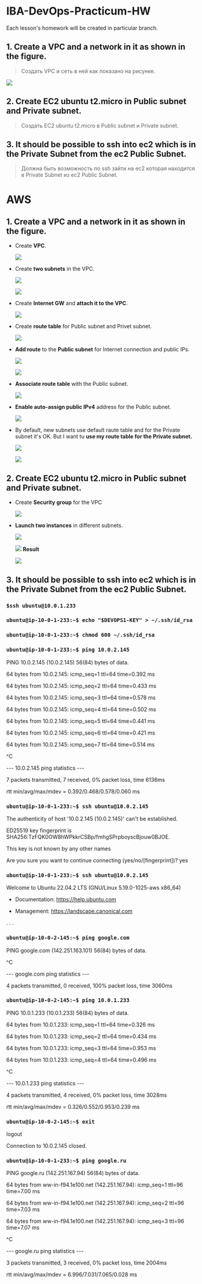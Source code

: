 # IBA-DevOps-Practicum-HW
Each lesson's homework will be created in particular branch.

## 1.	Create a VPC and a network in it as shown in the figure.
> Создать VPC и сеть в ней как показано на рисунке. 

![](/img/11_AWS_task.jpg)
## 2.	Create EC2 ubuntu t2.micro in Public subnet and Private subnet.
> Создать EC2 ubuntu t2.micro в Public subnet и Private subnet. 
## 3.	It should be possible to ssh into ec2 which is in the Private Subnet from the ec2 Public Subnet.
> Должна быть возможность по ssh зайти на ec2 которая находится в Private Subnet из ec2 Public Subnet.

# AWS

## 1. Create a VPC and a network in it as shown in the figure.
- Create **VPC**.
  
  ![](/img/AWS_VPC_1.jpg)
- Create **two subnets** in the VPC.
  
  ![](/img/AWS_VPC_2.jpg)
  
  ![](/img/AWS_VPC_3.jpg)
- Create **Internet GW** and **attach it to the VPC**.

  ![](/img/AWS_VPC_4.jpg)
- Create **route table** for Public subnet and Privet subnet.

  ![](/img/AWS_VPC_5.jpg)
- **Add route** to the **Public subnet** for Internet connection and public IPs.

  ![](/img/AWS_VPC_6.jpg)

  ![](/img/AWS_VPC_7.jpg)

- **Associate route table** with the Public subnet.

  ![](/img/AWS_VPC_9.jpg)
- **Enable auto-assign public IPv4** address for the Public subnet.

  ![](/img/AWS_VPC_8.jpg)
- By default, new subnets use default raute table and for the Private subnet it's OK. But I want tu **use my route table  for the Private subnet.**
  
  ![](/img/AWS_VPC_10.jpg)

  ![](/img/AWS_VPC_11.jpg)
  
## 2.	Create EC2 ubuntu t2.micro in Public subnet and Private subnet.
- Create **Security group** for the VPC

  ![](/img/AWS_VPC_15.jpg)
- **Launch two instances** in different subnets.

  ![](/img/AWS_VPC_12.jpg)

  ![](/img/AWS_VPC_13.jpg)
  **Result**

  ![](/img/AWS_VPC_14.jpg)

## 3.	It should be possible to ssh into ec2 which is in the Private Subnet from the ec2 Public Subnet.
### `$ssh ubuntu@10.0.1.233`

### `ubuntu@ip-10-0-1-233:~$ echo "$DEVOPS1-KEY" > ~/.ssh/id_rsa`

### `ubuntu@ip-10-0-1-233:~$ chmod 600 ~/.ssh/id_rsa`

### `ubuntu@ip-10-0-1-233:~$ ping 10.0.2.145`

PING 10.0.2.145 (10.0.2.145) 56(84) bytes of data.

64 bytes from 10.0.2.145: icmp_seq=1 ttl=64 time=0.392 ms

64 bytes from 10.0.2.145: icmp_seq=2 ttl=64 time=0.433 ms

64 bytes from 10.0.2.145: icmp_seq=3 ttl=64 time=0.578 ms

64 bytes from 10.0.2.145: icmp_seq=4 ttl=64 time=0.502 ms

64 bytes from 10.0.2.145: icmp_seq=5 ttl=64 time=0.441 ms

64 bytes from 10.0.2.145: icmp_seq=6 ttl=64 time=0.421 ms

64 bytes from 10.0.2.145: icmp_seq=7 ttl=64 time=0.514 ms

^C

--- 10.0.2.145 ping statistics ---

7 packets transmitted, 7 received, 0% packet loss, time 6136ms

rtt min/avg/max/mdev = 0.392/0.468/0.578/0.060 ms

### `ubuntu@ip-10-0-1-233:~$ ssh ubuntu@10.0.2.145`

The authenticity of host '10.0.2.145 (10.0.2.145)' can't be established.

ED25519 key fingerprint is SHA256:TzFQK0OW8hWPkkrCSBp/fmhgSPrpboyscBjouw0BJOE.

This key is not known by any other names

Are you sure you want to continue connecting (yes/no/[fingerprint])? yes

### `ubuntu@ip-10-0-1-233:~$ ssh ubuntu@10.0.2.145`

Welcome to Ubuntu 22.04.2 LTS (GNU/Linux 5.19.0-1025-aws x86_64)


 * Documentation:  https://help.ubuntu.com
 
 * Management:     https://landscape.canonical.com

. . . 

### `ubuntu@ip-10-0-2-145:~$ ping google.com`

PING google.com (142.251.163.101) 56(84) bytes of data.

^C

--- google.com ping statistics ---

4 packets transmitted, 0 received, 100% packet loss, time 3060ms

### `ubuntu@ip-10-0-2-145:~$ ping 10.0.1.233`

PING 10.0.1.233 (10.0.1.233) 56(84) bytes of data.

64 bytes from 10.0.1.233: icmp_seq=1 ttl=64 time=0.326 ms

64 bytes from 10.0.1.233: icmp_seq=2 ttl=64 time=0.434 ms

64 bytes from 10.0.1.233: icmp_seq=3 ttl=64 time=0.953 ms

64 bytes from 10.0.1.233: icmp_seq=4 ttl=64 time=0.496 ms

^C

--- 10.0.1.233 ping statistics ---

4 packets transmitted, 4 received, 0% packet loss, time 3028ms

rtt min/avg/max/mdev = 0.326/0.552/0.953/0.239 ms

### `ubuntu@ip-10-0-2-145:~$ exit`

logout

Connection to 10.0.2.145 closed.

### `ubuntu@ip-10-0-1-233:~$ ping google.ru`

PING google.ru (142.251.167.94) 56(84) bytes of data.

64 bytes from ww-in-f94.1e100.net (142.251.167.94): icmp_seq=1 ttl=96 time=7.00 ms

64 bytes from ww-in-f94.1e100.net (142.251.167.94): icmp_seq=2 ttl=96 time=7.03 ms

64 bytes from ww-in-f94.1e100.net (142.251.167.94): icmp_seq=3 ttl=96 time=7.07 ms

^C

--- google.ru ping statistics ---

3 packets transmitted, 3 received, 0% packet loss, time 2004ms

rtt min/avg/max/mdev = 6.996/7.031/7.065/0.028 ms

